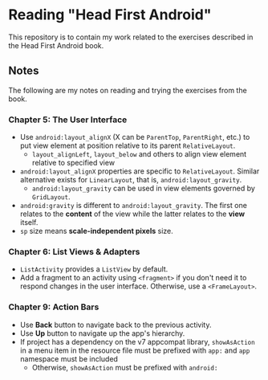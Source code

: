 # Reading "Head First Android"

This repository is to contain my work related to the exercises described 
in the Head First Android book.

## Notes

The following are my notes on reading and trying the exercises from the 
book.

### Chapter 5: The User Interface

- Use `android:layout_alignX` (X can be `ParentTop`, `ParentRight`, etc.) 
to put view element at position relative to its parent `RelativeLayout`.
    - `layout_alignLeft`, `layout_below` and others to align view 
    element relative to specified view
- `android:layout_alignX` properties are specific to `RelativeLayout`. 
Similar alternative exists for `LinearLayout`, that is, 
`android:layout_gravity`.
    - `android:layout_gravity` can be used in view elements governed by 
    `GridLayout`.
- `android:gravity` is different to `android:layout_gravity`. The first one 
relates to the **content** of the view while the latter relates to the 
**view** itself.
- `sp` size means **scale-independent pixels** size.

### Chapter 6: List Views & Adapters

- `ListActivity` provides a `ListView` by default.
- Add a fragment to an activity using `<fragment>` if you don't need it 
to respond changes in the user interface. Otherwise, use a `<FrameLayout>`.

### Chapter 9: Action Bars

- Use **Back** button to navigate back to the previous activity.
- Use **Up** button to navigate up the app's hierarchy.
- If project has a dependency on the v7 appcompat library, `showAsAction` 
in a menu item in the resource file must be prefixed with `app:` and 
`app` namespace must be included
    - Otherwise, `showAsAction` must be prefixed with `android:`
